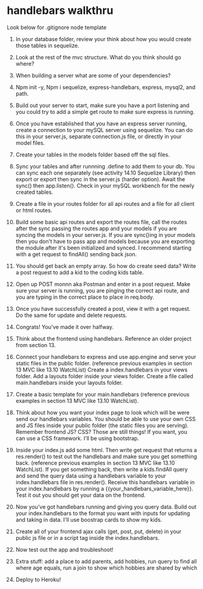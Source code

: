 # handlebars walkthru

Look below for .gitignore node template

1) In your database folder, review your think about how you would create those tables in sequelize.

2) Look at the rest of the mvc structure. What do you think should go where?

4) When building a server what are some of your dependencies?

5) Npm init -y, Npm i sequelize, express-handlebars, express, mysql2, and path.

6) Build out your server to start, make sure you have a port listening and you could try to add a simple get route to make sure express is running.

7) Once you have established that you have an express server running, create a connection to your mySQL server using sequelize. You can do this in your server.js, separate connection.js file, or directly in your model files.

8) Create your tables in the models folder based off the sql files.

9) Sync your tables and after runnning .define to add them to your db. You can sync each one separately (see activity 14.10 Sequelize Library) then export or export then sync in the server.js (harder option). Await the sync() then app.listen(). Check in your mySQL workbench for the newly created tables.

10) Create a file in your routes folder for all api routes and a file for all client or html routes.

11) Build some basic api routes and export the routes file, call the routes after the sync passing the routes app and your models if you are syncing the models in your server.js. If you are sync()ing in your models then you don't have to pass app and models because you are exporting the module after it's been initialized and synced. I recommend starting with a get request to findAll() sending back json.

12) You should get back an empty array. So how do create seed data? Write a post request to add a kid to the coding kids table.

13) Open up POST monnn aka Postman and enter in a post request. Make sure your server is running, you are pinging the correct api route, and you are typing in the correct place to place in req.body.

14) Once you have successfully created a post, view it with a get request. Do the same for update and delete requests.

15) Congrats! You've made it over halfway.

16) Think about the frontend using handlebars. Reference an older project from section 13.

17) Connect your handlebars to express and use app.engine and serve your static files in the public folder. (reference previous examples in section 13 MVC like 13.10 WatchList) Create a index.handlebars in your views folder. Add a layouts folder inside your views folder. Create a file called main.handlebars inside your layouts folder.  

18) Create a basic template for your main.handlebars (reference previous examples in section 13 MVC like 13.10 WatchList).

19) Think about how you want your index page to look which will be were send our handlebars variables. You should be able to use your own CSS and JS files inside your public folder (the static files you are serving). Remember frontend JS? CSS? Those are still things! If you want, you can use a CSS framework. I'll be using bootstrap.

20) Inside your index.js add some html. Then write get request that returns a res.render() to test out the handlebars and make sure you get something back. (reference previous examples in section 13 MVC like 13.10 WatchList). If you get something back, then write a kids.findAll query and send the query data using a handlebars variable to your index.handlebars file in res.render(). Receive this handlebars variable in your index.handlebars by  running a {{your_handlebars_variable_here}}. Test it out you should get your data on the frontend.

21) Now you've got handlebars running and giving you query data. Build out your index.handlebars to the format you want with inputs for updating and taking in data. I'll use boostrap cards to show my kids. 

22) Create all of your frontend ajax calls (get, post, put, delete) in your public js file or in a script tag inside the index.handlebars.

23) Now test out the app and troubleshoot!

24) Extra stuff: add a place to add parents, add hobbies, run query to find all where age equals, run a join to show which hobbies are shared by which

25) Deploy to Heroku!




